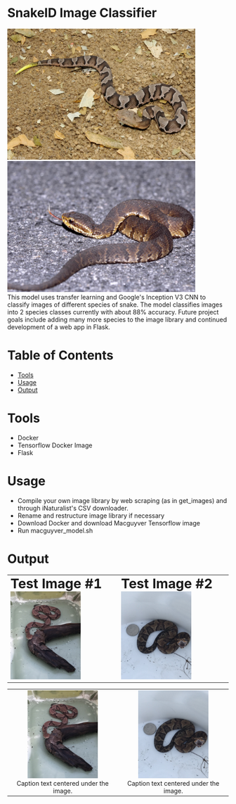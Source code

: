 # SnakeID Image Classifier
<div>
  <img src="snake_images/1.jpeg" width="428" height="298"/>
  <img src="snake_images/2.jpeg" width="428" height="298"/>
</div>
This model uses transfer learning and Google's Inception V3 CNN to classify images of different species of snake. The model classifies images into 2 species classes currently with about 88% accuracy. Future project goals include adding many more species to the image library and continued development of a web app in Flask.

# Table of Contents
* [Tools](#tools)
* [Usage](#usage)
* [Output](#output)

# <a name="tools"></a>Tools
* Docker
* Tensorflow Docker Image
* Flask

# <a name="usage"></a>Usage
* Compile your own image library by web scraping (as in get_images) and through iNaturalist's CSV downloader.
* Rename and restructure image library if necessary
* Download Docker and download Macguyver Tensorflow image
* Run macguyver_model.sh

# <a name="output"></a>Output
<table border="0">
 <tr>
    <td><b style="font-size:30px">Test Image #1</b>
      <img src="snake_images/827.jpg" width="160" height="200"/>
   </td>
    <td><b style="font-size:30px">Test Image #2</b>
      <img src="snake_images/1050.jpg" width="160" height="200"/>
   </td>
 </tr>
</table>
<!--
<div>
  <img src="snake_images/827.jpg" width="160" height="200"/>
  <img src="snake_images/1050.jpg" width="160" height="200"/>
</div>
-->
<!--
<table>
  <tr>
   <th>Test Image #1</th>
   <th>Test Image #2</th>
  </tr>
  <tr>
   <td>text in column</td>
   <td>text in column</td>
   <td>text in column</td>
   <img src="snake_images/827.jpg" width="160" height="200"/>
   <img src="snake_images/1050.jpg" width="160" height="200"/>
  </tr>
 </table>
 -->
<table width="500" border="0" cellpadding="5">

<tr>

<td align="center" valign="center">
<img src="snake_images/827.jpg" width="160" height="200"/>
<br />
Caption text centered under the image.
</td>

<td align="center" valign="center">
<img src="snake_images/1050.jpg" width="160" height="200"/>
<br />
Caption text centered under the image.
</td>

</tr>

</table>
